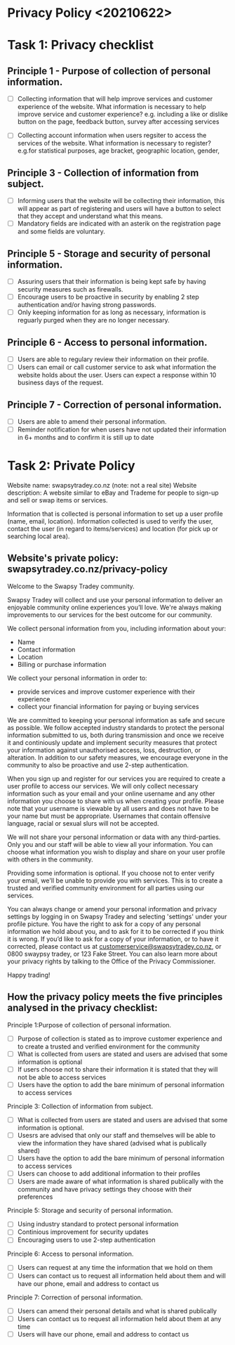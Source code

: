 # Privacy Policy <20210622>

# Task 1: Privacy checklist

## Principle 1 - Purpose of collection of personal information.
- [ ] Collecting information that will help improve services and customer experience of the website.
What information is necessary to help improve service and customer experience? e.g. including a like or dislike button on the page, feedback button, survey after accessing services

- [ ] Collecting account information when users regsiter to access the services of the website. What information is necessary to register? e.g.for statistical purposes, age bracket, geographic location, gender,

## Principle 3 - Collection of information from subject.
- [ ] Informing users that the website will be collecting their information, this will appear as part of registering and users will have a button to select that they accept and understand what this means.
- [ ] Mandatory fields are indicated with an asterik on the registration page and some fields are voluntary.

## Principle 5 - Storage and security of personal information.
- [ ] Assuring users that their information is being kept safe by having security measures such as firewalls.
- [ ] Encourage users to be proactive in security by enabling 2 step authentication and/or having strong passwords.
- [ ] Only keeping information for as long as necessary, information is reguarly purged when they are no longer necessary.

## Principle 6 - Access to personal information.
- [ ] Users are able to regulary review their information on their profile.
- [ ] Users can email or call customer service to ask what information the website holds about the user. Users can expect a response within 10 business days of the request.

## Principle 7 - Correction of personal information.
- [ ] Users are able to amend their personal information.
- [ ] Reminder notification for when users have not updated their information in 6+ months and to confirm it is still up to date

# Task 2: Private Policy
Website name: swapsytradey.co.nz (note: not a real site)
Website description: A website similar to eBay and Trademe for people to sign-up and sell or swap items or services. 

Information that is collected is personal information to set up a user profile (name, email, location). Information collected is used to verify the user, contact the user (in regard to items/services) and location (for pick up or searching local area).


## Website's private policy: swapsytradey.co.nz/privacy-policy

Welcome to the Swapsy Tradey community.

Swapsy Tradey will collect and use your personal information to deliver an enjoyable community online experiences you’ll love. We're always making improvements to our services for the best outcome for our community.

We collect personal information from you, including information about your:
- Name
- Contact information
- Location
- Billing or purchase information

We collect your personal information in order to:
- provide services and improve customer experience with their experience
- collect your financial information for paying or buying services

We are committed to keeping your personal information as safe and secure as possible. We follow accepted industry standards to protect the personal information submitted to us, both during transmission and once we receive it and continiously update and implement security measures that protect your information against unauthorised access, loss, destruction, or alteration. In addition to our safety measures, we encourage everyone in the community to also be proactive and use 2-step authentication.

When you sign up and register for our services you are required to create a user profile to access our services. We will only collect necessary information such as your email and your online username and any other information you choose to share with us when creating your profile. Please note that your username is viewable by all users and does not have to be your name but must be appropriate. Usernames that contain offensive language, racial or sexual slurs will not be accepted.

We will not share your personal information or data with any third-parties. Only you and our staff will be able to view all your information. You can choose what information you wish to display and share on your user profile with others in the community.

Providing some information is optional. If you choose not to enter verify your email, we'll be unable to provide you with services. This is to create a trusted and verified community environment for all parties using our services. 

You can always change or amend your personal information and privacy settings by logging in on Swapsy Tradey and selecting 'settings' under your profile picture. You have the right to ask for a copy of any personal information we hold about you, and to ask for it to be corrected if you think it is wrong. If you’d like to ask for a copy of your information, or to have it corrected, please contact us at customerservice@swapsytradey.co.nz, or 0800 swaypsy tradey, or 123 Fake Street. You can also learn more about your privacy rights by talking to the Office of the Privacy Commissioner.

Happy trading!


## How the privacy policy meets the five principles analysed in the privacy checklist:
Principle 1:Purpose of collection of personal information.
- [ ] Purpose of collection is stated as to improve customer experience and to create a trusted and verified environment for the community
- [ ] What is collected from users are stated and users are advised that some information is optional
- [ ] If users choose not to share their information it is stated that they will not be able to access services
- [ ] Users have the option to add the bare minimum of personal information to access services

Principle 3: Collection of information from subject.
- [ ] What is collected from users are stated and users are advised that some information is optional. 
- [ ] Usesrs are advised that only our staff and themselves will be able to view the information they have shared (advised what is publically shared)
- [ ] Users have the option to add the bare minimum of personal information to access services
- [ ] Users can choose to add additional information to their profiles
- [ ] Users are made aware of what information is shared publically with the community and have privacy settings they choose with their preferences

Principle 5: Storage and security of personal information.
- [ ] Using industry standard to protect personal information
- [ ] Continious improvement for security updates
- [ ] Encouraging users to use 2-step authentication

Principle 6: Access to personal information.
- [ ] Users can request at any time the information that we hold on them
- [ ] Users can contact us to request all information held about them and will have our phone, email and address to contact us

Principle 7: Correction of personal information.
- [ ] Users can amend their personal details and what is shared publically
- [ ] Users can contact us to request all information held about them at any time
- [ ] Users will have our phone, email and address to contact us
